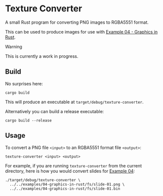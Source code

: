 # Texture Converter

A small Rust program for converting PNG images to RGBA5551 format.

This can be used to produce images for use with [Example 04 - Graphics in Rust](../../examples/04-graphics-in-rust/).

> [!WARNING]
> This is currently a work in progress.

## Build

No surprises here:

    cargo build

This will produce an executable at `target/debug/texture-converter`.

Alternatively you can build a release executable:

    cargo build --release

## Usage

To convert a PNG file `<input>` to an RGBA5551 format file `<output>`:

    texture-converter <input> <output>

For example, if you are running `texture-converter` from the current directory, here is how you would convert slides for [Example 04](../../examples/04-graphics-in-rust/):

    ./target/debug/texture-converter \
      ../../examples/04-graphics-in-rust/fs/slide-01.png \
      ../../examples/04-graphics-in-rust/fs/slide-01.bin
